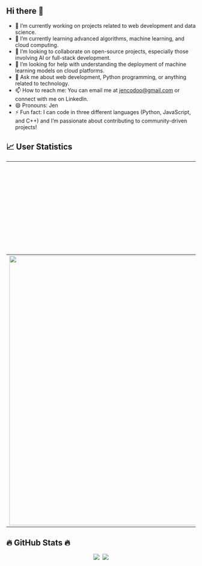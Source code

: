 ## Hi there 👋


- 🔭 I’m currently working on projects related to web development and data science.
- 🌱 I’m currently learning advanced algorithms, machine learning, and cloud computing.
- 👯 I’m looking to collaborate on open-source projects, especially those involving AI or full-stack development.
- 🤔 I’m looking for help with understanding the deployment of machine learning models on cloud platforms.
- 💬 Ask me about web development, Python programming, or anything related to technology.
- 📫 How to reach me: You can email me at jencodoo@gmail.com or connect with me on LinkedIn.
- 😄 Pronouns: Jen
- ⚡ Fun fact: I can code in three different languages (Python, JavaScript, and C++) and I’m passionate about contributing to community-driven projects!






<h2 align="left">📈 User Statistics </h2>

<table  align=center >
  <tbody>
    <tr>
      <td>
        <a href="https://github-readme-streak-stats.herokuapp.com/?user=jencodoo">
            <div style="margin-left: auto; margin-right: 0; text-align: center; width: fit-content; margin-top: 20px;">
                <a href="#" style="display: inline-block; margin-top: 20px;">
                    <img src="https://komarev.com/ghpvc/?username=jencodoo&style=for-the-badge" alt="Profile View" style="width: 200px; height: auto;">
                </a>
            </div>
        </a>
      </td>
    </tr>
  </tbody>
  <tbody>
    <tr>
      <td>
        <a href="https://github-profile-summary-cards.vercel.app/api/cards/profile-details?username=jencodoo">
          <img width="715" src="https://github-profile-summary-cards.vercel.app/api/cards/profile-details?username=jencodoo&theme=dracula"/>
        </a>
      </td>
    </tr>
</table>


<h2 align="left">🔥 GitHub Stats 🔥</h2>

<p align="center">
  <a href=""><img src="https://github-readme-stats.vercel.app/api/top-langs/?username=jencodoo&layout=compact&langs_count=10"/></a>&nbsp
  <a href=""><img src="https://github-readme-stats.vercel.app/api?username=jencodoo&count_private=true&show_icons=true"/></a>
</p>
